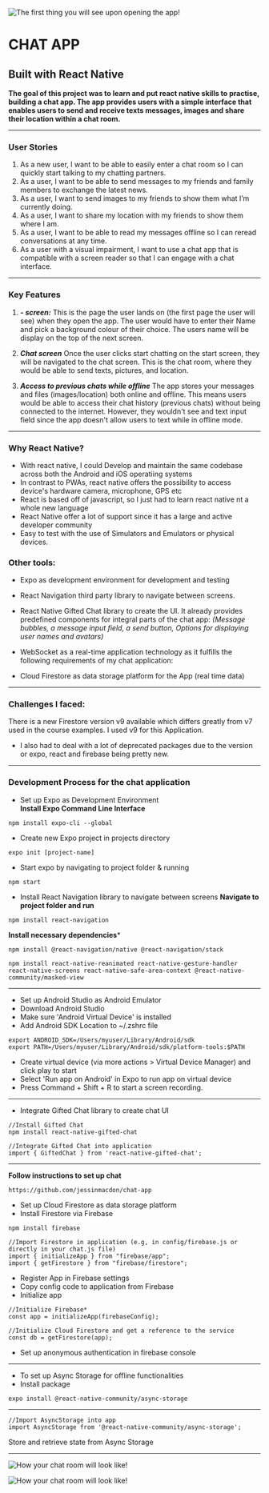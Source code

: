 ![The first thing you will see upon opening the app!](/assets/start.js.jpeg "First/Start Screen")

# CHAT APP

## Built with React Native

**The goal of this project was to learn and put react native skills to practise, building a chat app. The app provides users with a simple interface that enables users to send and receive texts messages, images and share their location within a chat room.**

---
### User Stories

1. As a new user, I want to be able to easily enter a chat room so I can quickly start talking to my chatting partners.
2. As a user, I want to be able to send messages to my friends and family members to exchange the latest news.
3. As a user, I want to send images to my friends to show them what I’m currently doing.
4. As a user, I want to share my location with my friends to show them where I am.
5. As a user, I want to be able to read my messages offline so I can reread conversations at any time.
6. As a user with a visual impairment, I want to use a chat app that is compatible with a screen reader so that I can engage with a chat interface.

---
### Key Features

1. ***-  screen:***
This is the page the user lands on (the first page the user will see) when they open the app. The user would have to enter their Name and pick a background colour of their choice. The users name will be display on the top of the next screen.

2. ***Chat screen***
Once the user clicks start chatting on the start screen, they will be navigated to the chat screen. This is the chat room, where they would be able to send texts, pictures, and location.

3. ***Access to previous chats while offline***
The app stores your messages and files (images/location) both online and offline. This means users would be able to access their chat history (previous chats) without being connected to the internet. However, they wouldn't see and text input field since the app doesn't allow users to text while in offline mode.

---
### Why React Native? 
- With react native, I could Develop and maintain the same codebase across both the Android and iOS operatiing systems
- In contrast to PWAs, react native offers the possibility to access device's hardware camera, microphone, GPS etc 
- React is based off of javascript, so I just had to learn react native nt a whole new language
- React Native offer a lot of support since it has a large and active developer community 
- Easy to test with the use of Simulators and Emulators or physical devices. 

### Other tools:

- Expo as development environment for development and testing

- React Navigation third party library to navigate between screens.

- React Native Gifted Chat library to create the UI. It already provides predefined components for integral parts of the chat app:
*(Message bubbles, a message input field, a send button, Options for displaying user names and avatars)*

- WebSocket as a real-time application technology as it fulfills the following requirements of my chat application:

- Cloud Firestore as data storage platform for the App (real time data)

---
### Challenges I faced:
There is a new Firestore version v9 available which differs greatly from v7 used in the course examples. I used v9 for this Application.

- I also had to deal with a lot of deprecated packages due to the version or expo, react and firebase being pretty new.

---
### Development Process for the chat application

- Set up Expo as Development Environment<br>
**Install Expo Command Line Interface**
```
npm install expo-cli --global
```

- Create new Expo project in projects directory
```
expo init [project-name]
```

- Start expo by navigating to project folder & running
```
npm start
```

- Install React Navigation library to navigate between screens
**Navigate to project folder and run**
```
npm install react-navigation
```

**Install necessary dependencies***
```
npm install @react-navigation/native @react-navigation/stack
```
```
npm install react-native-reanimated react-native-gesture-handler react-native-screens react-native-safe-area-context @react-native-community/masked-view
```

---
- Set up Android Studio as Android Emulator
- Download Android Studio
- Make sure 'Android Virtual Device' is installed
- Add Android SDK Location to ~/.zshrc file
```
export ANDROID_SDK=/Users/myuser/Library/Android/sdk
export PATH=/Users/myuser/Library/Android/sdk/platform-tools:$PATH
````
- Create virtual device (via more actions > Virtual Device Manager) and click play to start
- Select 'Run app on Android' in Expo to run app on virtual device
- Press Command + Shift + R to start a screen recording.

---
- Integrate Gifted Chat library to create chat UI
```
//Install Gifted Chat
npm install react-native-gifted-chat
```
```
//Integrate Gifted Chat into application
import { GiftedChat } from 'react-native-gifted-chat';
```

---

**Follow instructions to set up chat** 

```
https://github.com/jessinmacdon/chat-app
```
- Set up Cloud Firestore as data storage platform
- Install Firestore via Firebase
```
npm install firebase
````

```
//Import Firestore in application (e.g, in config/firebase.js or directly in your chat.js file)
import { initializeApp } from "firebase/app";
import { getFirestore } from "firebase/firestore";
```

- Register App in Firebase settings
- Copy config code to application from Firebase
- Initialize app

```
//Initialize Firebase*
const app = initializeApp(firebaseConfig);

//Initialize Cloud Firestore and get a reference to the service
const db = getFirestore(app);
```
- Set up anonymous authentication in firebase console


---
- To set up Async Storage for offline functionalities
- Install package
```
expo install @react-native-community/async-storage
```
---

```
//Import AsyncStorage into app
import AsyncStorage from '@react-native-community/async-storage';
```

Store and retrieve state from Async Storage

---

![How your chat room will look like!](/assets/chat.js.jpeg "Chat Screen")

![How your chat room will look like!](/assets/chat.js1.jpeg "Chat Screen")